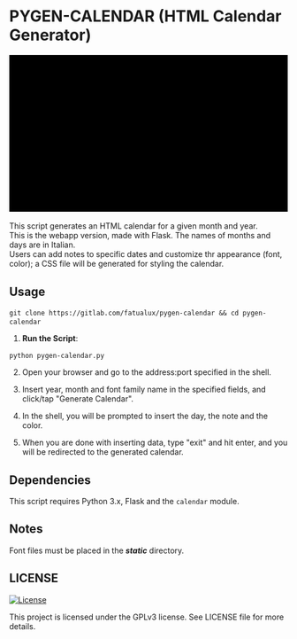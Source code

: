 # PYGEN-CALENDAR (HTML Calendar Generator)

![](./demo/demo.gif)

This script generates an HTML calendar for a given month and year. </br>
This is the webapp version, made with Flask.
The names of months and days are in Italian. <br/>
Users can add notes to specific dates and customize thr appearance (font, color); a CSS file will be generated for styling the calendar.

## Usage

```
git clone https://gitlab.com/fatualux/pygen-calendar && cd pygen-calendar
```
1. **Run the Script**:
```
python pygen-calendar.py
```

2. Open your browser and go to the address:port specified in the shell.

3. Insert year, month and font family name in the specified fields, and click/tap "Generate Calendar".
4. In the shell, you will be prompted to insert the day, the note and the color.
5. When you are done with inserting data, type "exit" and hit enter, and you will be redirected to the generated calendar.

## Dependencies

This script requires Python 3.x, Flask and the `calendar` module.

## Notes

Font files must be placed in the ***static*** directory.

## LICENSE

[![License](https://img.shields.io/badge/License-GPL%20v3-blue.svg)](http://www.gnu.org/licenses/gpl-3.0)

This project is licensed under the GPLv3 license.
See LICENSE file for more details.
